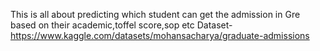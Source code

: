 This is all about predicting which student can get the admission in Gre based on their academic,toffel score,sop etc
Dataset-https://www.kaggle.com/datasets/mohansacharya/graduate-admissions
